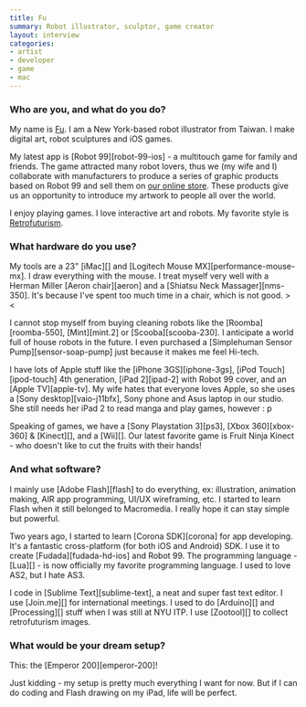 ```yaml
---
title: Fu
summary: Robot illustrator, sculptor, game creator
layout: interview
categories:
- artist
- developer
- game
- mac
---
```


### Who are you, and what do you do?

My name is [Fu](http://www.fu-design.com/ "Fu's site."). I am a New York-based robot illustrator from Taiwan. I make digital art, robot sculptures and iOS games.

My latest app is [Robot 99][robot-99-ios] - a multitouch game for family and friends. The game attracted many robot lovers, thus we (my wife and I) collaborate with manufacturers to produce a series of graphic products based on Robot 99 and sell them on [our online store](http://store.fu-design.com/ "Fu's store."). These products give us an opportunity to introduce my artwork to people all over the world.

I enjoy playing games. I love interactive art and robots. My favorite style is [Retrofuturism](http://zootool.com/user/fudesign2002/ "Fu's favourite Retrofuturism artworks.").

### What hardware do you use?

My tools are a 23" [iMac][] and [Logitech Mouse MX][performance-mouse-mx]. I draw everything with the mouse. I treat myself very well with a Herman Miller [Aeron chair][aeron] and a [Shiatsu Neck Massager][nms-350]. It's because I've spent too much time in a chair, which is not good. > <

I cannot stop myself from buying cleaning robots like the [Roomba][roomba-550], [Mint][mint.2] or [Scooba][scooba-230]. I anticipate a world full of house robots in the future. I even purchased a [Simplehuman Sensor Pump][sensor-soap-pump] just because it makes me feel Hi-tech.

I have lots of Apple stuff like the [iPhone 3GS][iphone-3gs], [iPod Touch][ipod-touch] 4th generation, [iPad 2][ipad-2] with Robot 99 cover, and an [Apple TV][apple-tv]. My wife hates that everyone loves Apple, so she uses a [Sony desktop][vaio-j11bfx], Sony phone and Asus laptop in our studio. She still needs her iPad 2 to read manga and play games, however : p

Speaking of games, we have a [Sony Playstation 3][ps3], [Xbox 360][xbox-360] & [Kinect][], and a [Wii][]. Our latest favorite game is Fruit Ninja Kinect - who doesn't like to cut the fruits with their hands!

### And what software?

I mainly use [Adobe Flash][flash] to do everything, ex: illustration, animation making, AIR app programming, UI/UX wireframing, etc. I started to learn Flash when it still belonged to Macromedia. I really hope it can stay simple but powerful.

Two years ago, I started to learn [Corona SDK][corona] for app developing. It's a fantastic cross-platform (for both iOS and Android) SDK. I use it to create [Fudada][fudada-hd-ios] and Robot 99. The programming language - [Lua][] - is now officially my favorite programming language. I used to love AS2, but I hate AS3. 

I code in [Sublime Text][sublime-text], a neat and super fast text editor. I use [Join.me][] for international meetings. I used to do [Arduino][] and [Processing][] stuff when I was still at NYU ITP. I use [Zootool][] to collect retrofuturism images.

### What would be your dream setup?

This: the [Emperor 200][emperor-200]!

Just kidding - my setup is pretty much everything I want for now. But if I can do coding and Flash drawing on my iPad, life will be perfect.